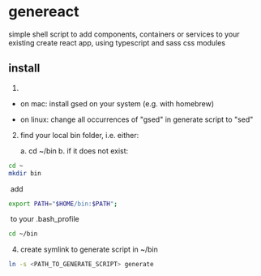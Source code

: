 # genereact

simple shell script to add components, containers or services to your existing create react app, using typescript and sass css modules

## install

1. 

   * on mac: install gsed on your system (e.g. with homebrew)


   * on linux: change all occurrences of "gsed" in generate script to "sed"

2. find your local bin folder, i.e. either:

   a. cd ~/bin
   b. if it does not exist:

```bash
cd ~
mkdir bin
```

​			add 

```bash 
export PATH="$HOME/bin:$PATH";
```

​			to your .bash_profile

```bash
cd ~/bin
```

4. create symlink to generate script in ~/bin

```bash
ln -s <PATH_TO_GENERATE_SCRIPT> generate
```

